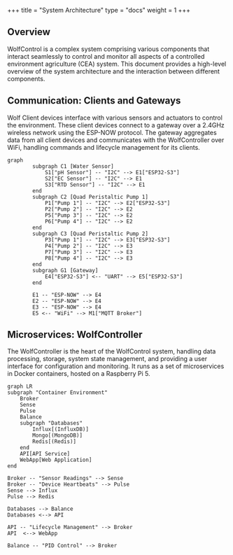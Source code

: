 +++
title = "System Architecture"
type = "docs"
weight = 1
+++

## Overview

WolfControl is a complex system comprising various components that interact seamlessly to control and monitor all aspects of a controlled environment agriculture (CEA) system. This document provides a high-level overview of the system architecture and the interaction between different components.

## Communication: Clients and Gateways

Wolf Client devices interface with various sensors and actuators to control the environment. These client devices connect to a gateway over a 2.4GHz wireless network using the ESP-NOW protocol. The gateway aggregates data from all client devices and communicates with the WolfController over WiFi, handling commands and lifecycle management for its clients.

```mermaid
graph
        subgraph C1 [Water Sensor]
            S1["pH Sensor"] -- "I2C" --> E1["ESP32-S3"]
            S2["EC Sensor"] -- "I2C" --> E1
            S3["RTD Sensor"] -- "I2C" --> E1
        end
        subgraph C2 [Quad Peristaltic Pump 1]
            P1["Pump 1"] -- "I2C" --> E2["ESP32-S3"]
            P2["Pump 2"] -- "I2C" --> E2
            P5["Pump 3"] -- "I2C" --> E2
            P6["Pump 4"] -- "I2C" --> E2
        end
        subgraph C3 [Quad Peristaltic Pump 2]
            P3["Pump 1"] -- "I2C" --> E3["ESP32-S3"]
            P4["Pump 2"] -- "I2C" --> E3
            P7["Pump 3"] -- "I2C" --> E3
            P8["Pump 4"] -- "I2C" --> E3
        end
        subgraph G1 [Gateway]
            E4["ESP32-S3"] <-- "UART" --> E5["ESP32-S3"]
        end
        
        E1 -- "ESP-NOW" --> E4
        E2 -- "ESP-NOW" --> E4
        E3 -- "ESP-NOW" --> E4
        E5 <-- "WiFi" --> M1["MQTT Broker"]
```

## Microservices: WolfController

The WolfController is the heart of the WolfControl system, handling data processing, storage, system state management, and providing a user interface for configuration and monitoring. It runs as a set of microservices in Docker containers, hosted on a Raspberry Pi 5.

```mermaid
graph LR
subgraph "Container Environment"
    Broker
    Sense
    Pulse
    Balance
    subgraph "Databases"
        Influx[(InfluxDB)]
        Mongo[(MongoDB)]
        Redis[(Redis)]
    end
    API[API Service]
    WebApp[Web Application]
end

Broker -- "Sensor Readings" --> Sense
Broker -- "Device Heartbeats" --> Pulse
Sense --> Influx
Pulse --> Redis

Databases --> Balance
Databases <--> API

API -- "Lifecycle Management" --> Broker
API  <--> WebApp

Balance -- "PID Control" --> Broker
```
